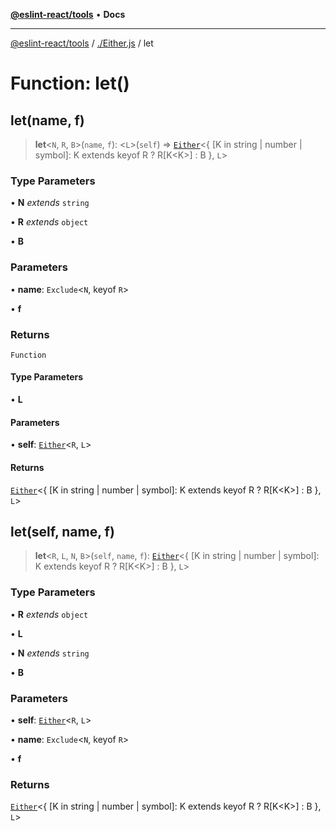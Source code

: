 [**@eslint-react/tools**](../../README.md) • **Docs**

***

[@eslint-react/tools](../../README.md) / [./Either.js](../README.md) / let

# Function: let()

## let(name, f)

> **let**\<`N`, `R`, `B`\>(`name`, `f`): \<`L`\>(`self`) => [`Either`](../type-aliases/Either.md)\<\{ \[K in string \| number \| symbol\]: K extends keyof R ? R\[K\<K\>\] : B \}, `L`\>

### Type Parameters

• **N** *extends* `string`

• **R** *extends* `object`

• **B**

### Parameters

• **name**: `Exclude`\<`N`, keyof `R`\>

• **f**

### Returns

`Function`

#### Type Parameters

• **L**

#### Parameters

• **self**: [`Either`](../type-aliases/Either.md)\<`R`, `L`\>

#### Returns

[`Either`](../type-aliases/Either.md)\<\{ \[K in string \| number \| symbol\]: K extends keyof R ? R\[K\<K\>\] : B \}, `L`\>

## let(self, name, f)

> **let**\<`R`, `L`, `N`, `B`\>(`self`, `name`, `f`): [`Either`](../type-aliases/Either.md)\<\{ \[K in string \| number \| symbol\]: K extends keyof R ? R\[K\<K\>\] : B \}, `L`\>

### Type Parameters

• **R** *extends* `object`

• **L**

• **N** *extends* `string`

• **B**

### Parameters

• **self**: [`Either`](../type-aliases/Either.md)\<`R`, `L`\>

• **name**: `Exclude`\<`N`, keyof `R`\>

• **f**

### Returns

[`Either`](../type-aliases/Either.md)\<\{ \[K in string \| number \| symbol\]: K extends keyof R ? R\[K\<K\>\] : B \}, `L`\>
